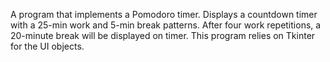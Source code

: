 A program that implements a Pomodoro timer. Displays a countdown timer with a 25-min work and 5-min break patterns.
After four work repetitions, a 20-minute break will be displayed on timer.
This program relies on Tkinter for the UI objects.
